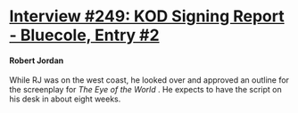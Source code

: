 # [Interview #249: KOD Signing Report - Bluecole, Entry #2](https://www.theoryland.com/intvmain.php?i=249#2)

#### Robert Jordan

While RJ was on the west coast, he looked over and approved an outline for the screenplay for
*The Eye of the World*
. He expects to have the script on his desk in about eight weeks.

